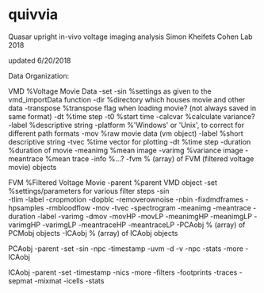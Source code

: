 # quivvia
Quasar upright in-vivo voltage imaging analysis
Simon Kheifets
Cohen Lab
2018

updated 6/20/2018

Data Organization:

VMD					%Voltage Movie Data 
	-set
		-sin		%settings as given to the vmd_importData function
		-dir		%directory which houses movie and other data
		-transpose	%transpose flag when loading movie? (not always saved in same format)
		-dt			%time step
		-t0			%start time
		-calcvar	%calculate variance?
		-label		%descriptive string
		-platform	%'Windows' or 'Unix', to correct for different path formats
	-mov			%raw movie data (vm object)
	-label			%short descriptive string
	-tvec			%time vector for plotting
	-dt				%time step
	-duration		%duration of movie
	-meanimg		%mean image
	-varimg			%variance image
	-meantrace		%mean trace
	-info			%...?
	-fvm			% (array) of FVM (filtered voltage movie) objects
	
FVM 				%Filtered Voltage Movie
	-parent			%parent VMD object
	-set			%settings/parameters for various filter steps
		-sin		
		-tlim
		-label
		-cropmotion
		-dopblc
		-removerownoise
		-nbin
		-fixdmdframes
		-hpsamples
		-rmbloodflow
	-mov
	-tvec
	-spectrogram
	-meanimg
	-meantrace
	-duration
	-label
	-varimg
	-dmov
	-movHP
	-movLP
	-meanimgHP
	-meanimgLP
	-varimgHP
	-varimgLP
	-meantraceHP
	-meantraceLP
	-PCAobj			% (array) of PCMobj objects
	-ICAobj			% (array) of ICAobj objects
	
PCAobj
	-parent
	-set
		-sin
		-npc
	-timestamp
	-uvm
	-d
	-v
	-npc
	-stats
	-more
	-ICAobj
	
ICAobj
	-parent
	-set
	-timestamp
	-nics
	-more
	-filters
	-footprints
	-traces
	-sepmat
	-mixmat
	-icells
	-stats
	